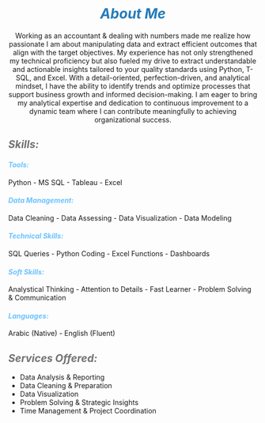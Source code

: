 # ***<center><span style="color:#267CB9"> About Me </span></center>***

<p><center> Working as an accountant & dealing with numbers made me realize how passionate I am about manipulating data and extract efficient outcomes that align with the target objectives.
My experience has not only strengthened my technical proficiency but also fueled my drive to extract understandable and actionable insights tailored to your quality standards using Python, T-SQL, and Excel. With a detail-oriented, perfection-driven, and analytical mindset, I have the ability to identify trends and optimize processes that support business growth and informed decision-making.
I am eager to bring my analytical expertise and dedication to continuous improvement to a dynamic team where I can contribute meaningfully to achieving organizational success.</center></p>

## ***<span style="color:#727272"> Skills: </span>***
<h4><em><span style="color:#6bc2ff"> Tools: </span></em></h4> 
      Python - MS SQL - Tableau - Excel 

<h4><em><span style="color:#6bc2ff"> Data Management: </span></em></h4> 
      Data Cleaning - Data Assessing - Data Visualization - Data Modeling 

<h4><em><span style="color:#6bc2ff">  Technical Skills: </span></em></h4> 
      SQL Queries - Python Coding - Excel Functions - Dashboards 

<h4><em><span style="color:#6bc2ff"> Soft Skills: </span></em></h4> 
      Analystical Thinking - Attention to Details -  Fast Learner - Problem Solving & Communication 

<h4><em><span style="color:#6bc2ff"> Languages: </span></em></h4>
      Arabic (Native) - English (Fluent) 


## ***<span style="color:#727272"> Services Offered: </span>***
- Data Analysis & Reporting
- Data Cleaning & Preparation
- Data Visualization
- Problem Solving & Strategic Insights
- Time Management & Project Coordination
  

